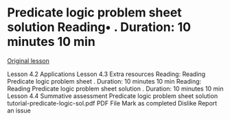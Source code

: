 # Predicate logic problem sheet solution Reading• . Duration: 10 minutes 10 min

[Original lesson](https://www.coursera.org/learn/uol-discrete-mathematics/supplement/yqDej/predicate-logic-problem-sheet-solution)

Lesson 4.2 Applications Lesson 4.3 Extra resources Reading: Reading Predicate logic problem sheet . Duration: 10 minutes 10 min Reading: Reading Predicate logic problem sheet solution . Duration: 10 minutes 10 min Lesson 4.4 Summative assessment Predicate logic problem sheet solution tutorial-predicate-logic-sol.pdf PDF File Mark as completed Dislike Report an issue


